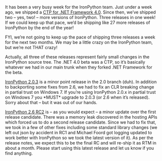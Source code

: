 It has been a very busy week for the IronPython team. Just under a week
ago, we shipped a [CTP for .NET Framework
4.0](http://devhawk.net/2009/10/21/IronPython+And+IronRuby+CTPs+For+NET+40+Beta+2.aspx).
Since then, we’ve shipped two – yes, two! – more versions of IronPython.
Three releases in one week! If we could keep up that pace, we’d be
shipping like 27 more releases of IronPython by the end of the year!

FYI, we’re not going to keep up the pace of shipping three releases a
week for the next two months. We may be a little crazy on the IronPython
team, but we’re not THAT crazy!

Actually, all three of these releases represent fairly small changes in
the IronPython source tree. The .NET 4.0 beta was a CTP, so it’s
basically whatever we had in our main trunk when they forked .NET
Framework for the beta.

[IronPython
2.0.3](http://ironpython.codeplex.com/Release/ProjectReleases.aspx?ReleaseId=30416)
is a minor point release in the 2.0 branch (duh). In addition to
backporting some fixes from 2.6, we had to fix an CLR breaking change in
partial trust on Windows 7. If you’re using IronPython 2.0.x in partial
trust on Windows 7 you \*MUST\* upgrade to 2.0.3 (or 2.6 when it’s
released). Sorry about that – but it was out of our hands.

[IronPython 2.6
RC2](http://ironpython.codeplex.com/Release/ProjectReleases.aspx?ReleaseId=34451)
is – as you would expect – a minor update over the first release
candidate. There was a memory leak discovered in the hosting APIs which
forced us to do a second release candidate. Since we had to fix that, we
took in a few of other fixes including some standard library changes (we
left out json by accident in RC1 and Michael Foord got logging updated
to work better with IronPython so we took the latest version of it). As
per the release notes, we expect this to be the final RC and will
re-ship it as RTM in about a month. Please start using this latest
release and let us know if you find anything.
